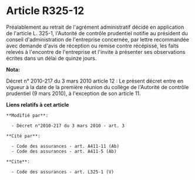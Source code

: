 # Article R325-12

Préalablement au retrait de l'agrément administratif décidé en application de l'article L. 325-1, l'Autorité de contrôle
prudentiel notifie au président du conseil d'administration de l'entreprise concernée, par lettre recommandée avec demande
d'avis de réception ou remise contre récépissé, les faits relevés à l'encontre de l'entreprise et l'invite à présenter ses
observations écrites dans un délai de quinze jours.

**Nota:**

Décret n° 2010-217 du 3 mars 2010 article 12 : Le présent décret entre en vigueur à la date de la première réunion du collège
de l'Autorité de contrôle prudentiel (9 mars 2010), à l'exception de son article 11.

**Liens relatifs à cet article**

	**Modifié par**:

	  - Décret n°2010-217 du 3 mars 2010 - art. 3

	**Cité par**:

	  - Code des assurances - art. A411-11 (Ab)
	  - Code des assurances - art. A411-5 (Ab)

	**Cite**:

	  - Code des assurances - art. L325-1 (V)
